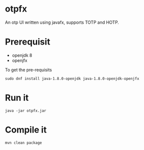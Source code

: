 # otpfx


An otp UI written using javafx, supports TOTP and HOTP.

# Prerequisit
- openjdk 8
- openjfx

To get the pre-requisits
```
sudo dnf install java-1.8.0-openjdk java-1.8.0-openjdk-openjfx
```

# Run it
```
java -jar otpfx.jar
```

# Compile it
```
mvn clean package
```
